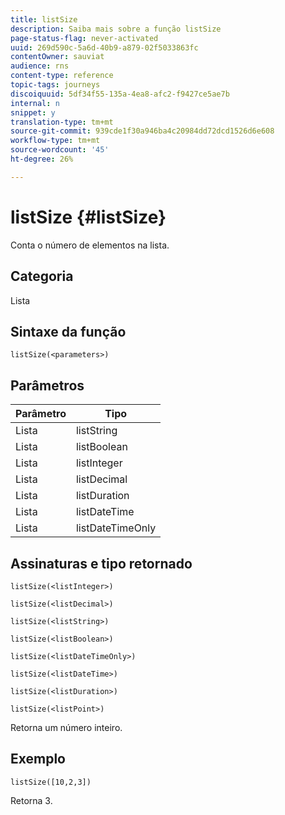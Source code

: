 ```yaml
---
title: listSize
description: Saiba mais sobre a função listSize
page-status-flag: never-activated
uuid: 269d590c-5a6d-40b9-a879-02f5033863fc
contentOwner: sauviat
audience: rns
content-type: reference
topic-tags: journeys
discoiquuid: 5df34f55-135a-4ea8-afc2-f9427ce5ae7b
internal: n
snippet: y
translation-type: tm+mt
source-git-commit: 939cde1f30a946ba4c20984dd72dcd1526d6e608
workflow-type: tm+mt
source-wordcount: '45'
ht-degree: 26%

---
```



# listSize {#listSize}

Conta o número de elementos na lista.

## Categoria

Lista

## Sintaxe da função

`listSize(<parameters>)`

## Parâmetros

| Parâmetro | Tipo |
|-----------|------------------|
| Lista | listString |
| Lista | listBoolean |
| Lista | listInteger |
| Lista | listDecimal |
| Lista | listDuration |
| Lista | listDateTime |
| Lista | listDateTimeOnly |

## Assinaturas e tipo retornado

`listSize(<listInteger>)`

`listSize(<listDecimal>)`

`listSize(<listString>)`

`listSize(<listBoolean>)`

`listSize(<listDateTimeOnly>)`

`listSize(<listDateTime>)`

`listSize(<listDuration>)`

`listSize(<listPoint>)`

Retorna um número inteiro.

## Exemplo

`listSize([10,2,3])`

Retorna 3.
